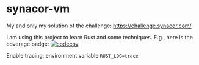 # synacor-vm
My and only my solution of the challenge: https://challenge.synacor.com/

I am using this project to learn Rust and some techniques. E.g., here is the coverage badge: [![codecov](https://codecov.io/gh/Vest/synacor-vm/branch/master/graph/badge.svg?token=WGPS1LSWR8)](https://codecov.io/gh/Vest/synacor-vm)

Enable tracing:
environment variable ```RUST_LOG=trace```
